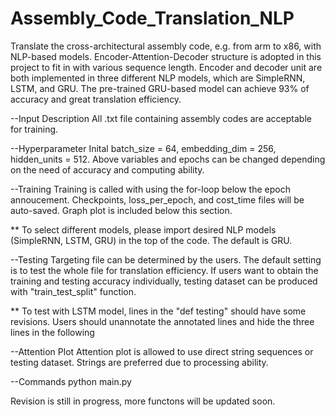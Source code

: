 # Assembly_Code_Translation_NLP
Translate the cross-architectural assembly code, e.g. from arm to x86, with NLP-based models. Encoder-Attention-Decoder structure is adopted in this project to fit in with various sequence length. Encoder and decoder unit are both implemented in three different NLP models, which are SimpleRNN, LSTM, and GRU. The pre-trained GRU-based model can achieve 93% of accuracy and great translation efficiency. 

--Input Description
All .txt file containing assembly codes are acceptable for training.

--Hyperparameter
Inital batch_size = 64, embedding_dim = 256, hidden_units = 512. Above variables and epochs can be changed depending on the need of accuracy and computing ability. 

--Training
Training is called with using the for-loop below the epoch annoucement. Checkpoints, loss_per_epoch, and cost_time files will be auto-saved. Graph plot is included below this section.

** To select different models, please import desired NLP models (SimpleRNN, LSTM, GRU) in the top of the code. The default is GRU.

--Testing
Targeting file can be determined by the users. The default setting is to test the whole file for translation efficiency. If users want to obtain the training and testing accuracy individually, testing dataset can be produced with "train_test_split" function.

** To test with LSTM model, lines in the "def testing" should have some revisions. Users should unannotate the annotated lines and hide the three lines in the following

--Attention Plot
Attention plot is allowed to use direct string sequences or testing dataset. Strings are preferred due to processing ability.

--Commands
python main.py

Revision is still in progress, more functons will be updated soon.
